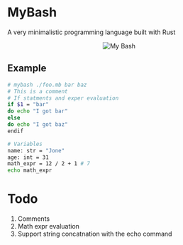 # MyBash

A very minimalistic programming language built with Rust

<p align="center"> 
    <img src="./mybash
.png" alt="My Bash" title="My Bash">
</p>

## Example

```bash
# mybash ./foo.mb bar baz
# This is a comment
# If statments and exper evaluation
if $1 = "bar"
do echo "I got bar"
else
do echo "I got baz"
endif

# Variables
name: str = "Jone"
age: int = 31
math_expr = 12 / 2 + 1 # 7
echo math_expr
```

# Todo

1. Comments
2. Math expr evaluation
3. Support string concatnation with the echo command
